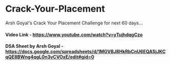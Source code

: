 # Crack-Your-Placement
Arsh Goyal's Crack Your Placement Challenge for next 60 days...

#### Video Link - https://www.youtube.com/watch?v=yTujhdqgCzo

#### DSA Sheet by Arsh Goyal - https://docs.google.com/spreadsheets/d/1MGVBJ8HkRbCnU6EQASjJKCqQE8BWng4qgL0n3vCVOxE/edit#gid=0

